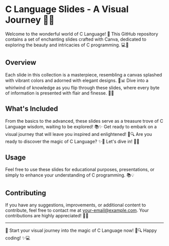 # C Language Slides - A Visual Journey 🎨💫

Welcome to the wonderful world of C Language! 🌟 This GitHub repository contains a set of enchanting slides crafted with Canva, dedicated to exploring the beauty and intricacies of C programming. 💻🌈

## Overview

Each slide in this collection is a masterpiece, resembling a canvas splashed with vibrant colors and adorned with elegant designs. 🎨📊 Dive into a whirlwind of knowledge as you flip through these slides, where every byte of information is presented with flair and finesse. 📝💡

## What's Included

From the basics to the advanced, these slides serve as a treasure trove of C Language wisdom, waiting to be explored! 📚✨ Get ready to embark on a visual journey that will leave you inspired and enlightened! 🚀🔍 Are you ready to discover the magic of C Language? ✨🔮 Let's dive in! 🎉🚀

## Usage

Feel free to use these slides for educational purposes, presentations, or simply to enhance your understanding of C programming. 📚💡

## Contributing

If you have any suggestions, improvements, or additional content to contribute, feel free to contact me at [your-email@example.com](mailto:bhavyawithcode@gmail.com). Your contributions are highly appreciated! 🙌🎉

---

🌟 Start your visual journey into the magic of C Language now! 🚀🔍 Happy coding! ✨💻
